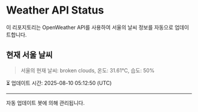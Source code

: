 
# Weather API Status

이 리포지토리는 OpenWeather API를 사용하여 서울의 날씨 정보를 자동으로 업데이트합니다.

## 현재 서울 날씨
> 서울의 현재 날씨: broken clouds, 온도: 31.61°C, 습도: 50%

⏳ 업데이트 시간: 2025-08-10 05:12:50 (UTC)

---
자동 업데이트 봇에 의해 관리됩니다.
